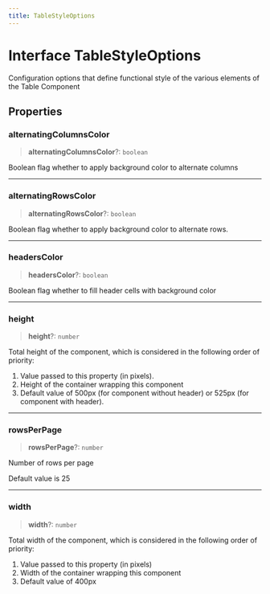 ```yaml
---
title: TableStyleOptions
---
```


# Interface TableStyleOptions

Configuration options that define functional style of the various elements of the Table Component

## Properties

### alternatingColumnsColor

> **alternatingColumnsColor**?: `boolean`

Boolean flag whether to apply background color to alternate columns

***

### alternatingRowsColor

> **alternatingRowsColor**?: `boolean`

Boolean flag whether to apply background color to alternate rows.

***

### headersColor

> **headersColor**?: `boolean`

Boolean flag whether to fill header cells with background color

***

### height

> **height**?: `number`

Total height of the component, which is considered in the following order of priority:

1. Value passed to this property (in pixels).
2. Height of the container wrapping this component
3. Default value of 500px (for component without header) or 525px (for component with header).

***

### rowsPerPage

> **rowsPerPage**?: `number`

Number of rows per page

Default value is 25

***

### width

> **width**?: `number`

Total width of the component, which is considered in the following order of priority:

1. Value passed to this property (in pixels)
2. Width of the container wrapping this component
3. Default value of 400px
